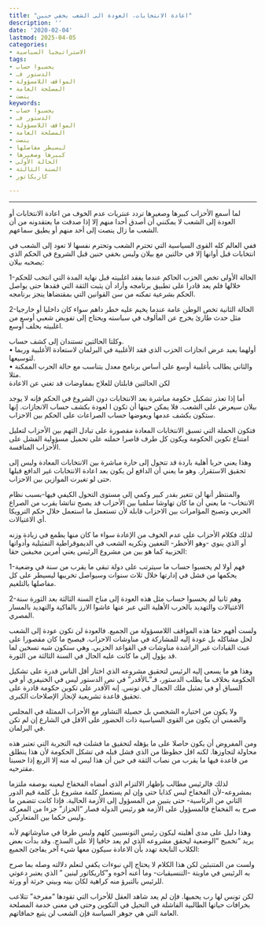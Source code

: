 ```yaml
---
title: "اعادة الانتخابات، العودة الى الشعب بخفي حنين"
description: ''
date: '2020-02-04'
lastmod: 2025-04-05
categories:
- الاستراتيجيا السياسية
tags:
- يحسبوا حساب
- الدستور فـ
- المواقف اللامسؤولة
- المصلحة العامة
- ينصت
keywords:
- يحسبوا حساب
- الدستور فـ
- المواقف اللامسؤولة
- المصلحة العامة
- ينصت
- ليسيطر مفاصلها
- كبيرها وصغيرها
- الحالة الأولى
- السنة الثالثة
- كاريكاتور

---
```

****

لما أسمع الأحزاب كبيرها وصغيرها تردد عنتريات عدم الخوف من اعادة الانتخابات أو العودة إلى الشعب لا يمكنني أن أصدق أحدا منهم إلا إذا صدقت ما يعتقدونه من أن الشعب ما زال ينصت إلى أحد منهم أو يطيق سماعهم.

ففي العالم كله القوى السياسية التي تحترم الشعب وتحترم نفسها لا تعود إلى الشعب في انتخابات قبل أوانها إلا في حالتين مع بيلان وليس بخفي حنين قبل الشروع في الحكم الذي يصحبه بيلان:

1-الحالة الأولى تخص الحزب الحاكم عندما يفقد اغلبيته قبل نهاية المدة التي انتخب للحكم خلالها فلم يعد قادرا على تطبيق برنامجه وأراد أن يثبت الثقة التي فقدها حتى يواصل الحكم بشرعية تمكنه من سن القوانين التي بمقتضاها ينجز برنامجه.

2-الحالة الثانية تخص الوطن عامة عندما يخيم عليه خطر داهم سواء كان داخليا أو خارجيا مثل حدث طارئ يخرج عن المألوف في سياسته ويحتاج إلى تفويض شعبي أوسع من اغلبيته بحلف أوسع.

وكلتا الحالتين تستندان إلى كشف حساب.  
• أولهما يعيد عرض انجازات الحزب الذي فقد الأغلبية في البرلمان لاستعادة الأغلبية وربما لتوسيعها.  
• والثاني يطالب بأغلبية أوسع على أساس برنامج معدل يتناسب مع حالة الحرب الممكنة مثلا.  
لكن الحالتين قابلتان للعلاج بمفاوضات قد تغني عن الاعادة

أما إذا تعذر تشكيل حكومة مباشرة بعد الانتخابات دون الشروع في الحكم فإنه لا يوجد بيلان سيعرض على الشعب. فلا يمكن حينها أن تكون ا لعودة بكشف حساب الانجازات. إنها ستكون بكشف عدمها ويعوضها حساب الصراعات على الحكم بين الاحزاب.

فتكون الحملة التي تسبق الانتخابات المعادة مقصورة على تبادل التهم بين الأحزاب لتعليل امتناع تكوين الحكومة ويكون كل طرف قاصرا حملته على تحميل مسؤولية الفشل على الأحزاب المنافسة.

وهذا يعني حربا أهلية باردة قد تتحول إلى حارة مباشرة بين الانتخابات المعادة وليس إلى تحقيق الاستقرار. وهو ما يعني أن الدافع لن يكون بعد اعادة الانتخابات غير الدافع قبلها حتى لو تغيرت الموازين بين الاحزاب.

والمنتظر أنها لن تتغير بقدر كبير وكمي إلى مستوى التحول الكيفي فيها-بسبب نظام الانتخاب- ما يعني أن ما كان تهاوشا سلميا بين الأحزاب قد يصبح تناتشا يقرب من الصراع الحربي وتصبح المؤامرات بين الاحزاب قابلة لأن تستعمل ما استعمل خلال حكم الترويكا أي الاغتيالات.

لذلك فكلام الأحزاب على عدم الخوف من الإعادة سواء ما كان منها يطمع في زيادة وزنه أو الذي ينوي -وهو الأخطر- التعفين وتكريه الشعب في الديموقراطية التمثيلية وأدواتها الحزبية كما هو بين من مشروع الرئيس يعني أمرين مخيفين حقا:

1-فهم أولا لم يحسبوا حساب ما سيترتب على دولة تبقى ما يقرب من سنة في وضعية يحكمها من فشل في إدارتها خلال ثلاث سنوات وسيواصل تخريبها ليسيطر على كل مفاصلها بالتلغيم.

2-وهم ثانيا لم يحسبوا حساب مثل هذه العودة إلى مناخ السنة الثالثة بعد الثورة سنة الاغتيالات والتهديد بالحرب الأهلية التي عبر عنها عاشوا الارز بالفاكية والتهديد بالمسار المصري.

ولست أفهم حقا هذه المواقف اللامسؤولة من الجميع. فالعودة لن تكون عودة إلى الشعب لحل مشاكله بل عودة إليه للمشاركة في مناوشات الاحزاب. فيصبح ما كان مقصورا على عبث القيادات غير الراشدة مناوشات في القواعد الحزبي. وهي ستكون شبه تسخين لما قد يؤول إلى ما كانت عليه الحال في السنة الثالثة من الثورة.

وهذا هو ما يسعى إليه الرئيس لتحقيق مشروعه الذي اختار أقل الناس قدرة على تشكيل الحكومة بخلاف ما يطلب الدستور، فـ”ـالأقدر” في نص الدستور ليس في الخنيفري أو في السباق أو في تمثيل ملك الجمال في تونس. إنه الأقدر على تكوين حكومة قادرة على تحقيق قاعدة تشريعية لإنجاز الإصلاحات الكبرى.

ولا يكون من اختياره الشخصي بل حصيلة التشاور مع الأحزاب الممثلة في المجلس والضمني أن يكون من القوى السياسية ذات الحضور على الاقل في الشارع إن لم تكن في البرلمان.

ومن المفروض أن يكون حاصلا على ما يؤهله لتحقيق ما فشلت فيه التجربة التي تعتبر هذه محاولة لتجاوزها. لكنه اقل حظوظا من الذي فشل قبله في تشكل الحكومة لأن هذا ينطلق من قاعدة فيها ما يقرب من نصاب الثقة في حين أن هذا ليس له منه إلا الربع إذا حسبنا مقترحيه.

لذلك فالرئيس مطالب بإظهار الالتزام الذي أمضاه الفخفاخ ليعينه بوصفه ملتزما بمشروعه-لأن الفخفاخ ليس كذابا حتى وإن لم يستعمل كلمة مشروع بل كلمة قيم الدور الثاني من الرئاسية- حتى يتبين من المسؤول إلى الأزمة الحالية. فإذا كانت تتضمن ما صرح به الفخفاخ فالمسؤول على الأزمة هو رئيس الدولة فصار “الحزاز” جزءا من المعركة وليس حكما بين المتعاركين.

وهذا دليل على مدى أهليته ليكون رئيس التونسيين كلهم وليس طرفا في مناوشاتهم لأنه يريد “تخميج “الوضعية ليحقق مشروعه الذي لم يعد خافيا إلا على السذج. وقد بدأت بعض الكلاب النابحة تهدد بأن الاعادة سيكون معها شيء آخر يفاجئ الجميع:

ولست من المتنبئين لكن هذا الكلام لا يحتاج إلى نبوءات يكفي لنعلم دلالته وصله بما صرح به الرئيس في ماويتة -التنسيقيات- وما أعنه أخوه و”كاريكاتور لينين ” الذي يعتبر دعوتي للرئيس بالتبرؤ منه كراهية لكان بينه وبيني حرثة أو ورثة.

لكن تونس لها رب يحميها. فإن لم يعد شاهد العقل للأحزاب التي تقودها “مفرخة” تتلاعب بخرافات حياتها الطالبية الفاشلة في التحيل في التكوين وحتى في معنى خدمة المصلحة العامة التي هي جوهر السياسة فإن الشعب لن يتبع حماقاتهم.

###

